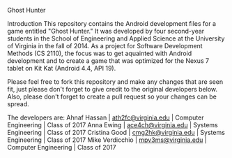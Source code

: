 Ghost Hunter

Introduction
This repository contains the Android development files for a game entitled "Ghost Hunter." It was developed by four second-year students in the School of Engineering and Applied Science at the University of Virginia in the fall of 2014. As a project for Software Development Methods (CS 2110), the focus was to get aquainted with Android development and to create a game that was optimized for the Nexus 7 tablet on Kit Kat (Android 4.4, API 19).

Please feel free to fork this repository and make any changes that are seen fit, just please don't forget to give credit to the original developers below. Also, please don't forget to create a pull request so your changes can be spread.

The developers are:
  Ahnaf Hassan | ath2fc@virginia.edu | Computer Engineering | Class of 2017
  Anna Ewing | ace4ch@virginia.edu | Systems Engineering | Class of 2017
  Cristina Good | cmg2hk@virginia.edu | Systems Engineering | Class of 2017
  Mike Verdicchio | mpv3ms@virginia.edu | Computer Engineering | Class of 2017
